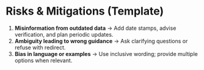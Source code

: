 
# Risks & Mitigations (Template)

1. **Misinformation from outdated data** → Add date stamps, advise verification, and plan periodic updates.
2. **Ambiguity leading to wrong guidance** → Ask clarifying questions or refuse with redirect.
3. **Bias in language or examples** → Use inclusive wording; provide multiple options when relevant.
